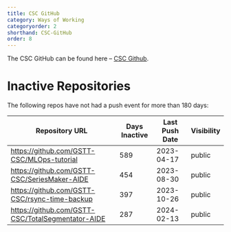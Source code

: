 ```yaml
---
title: CSC GitHub
category: Ways of Working
categoryorder: 2
shorthand: CSC-GitHub
order: 8
---
```


The CSC GitHub can be found here – <a href="https://github.com/GSTT-CSC/">CSC Github</a>.

# Inactive Repositories

The following repos have not had a push event for more than 180 days:

| Repository URL | Days Inactive | Last Push Date | Visibility |
| --- | --- | --- | --- |
| https://github.com/GSTT-CSC/MLOps-tutorial | 589 | 2023-04-17 | public |
| https://github.com/GSTT-CSC/SeriesMaker-AIDE | 454 | 2023-08-30 | public |
| https://github.com/GSTT-CSC/rsync-time-backup | 397 | 2023-10-26 | public |
| https://github.com/GSTT-CSC/TotalSegmentator-AIDE | 287 | 2024-02-13 | public |
